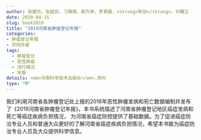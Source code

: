 ```yaml
---
author: 张建功，张韶凯，刁琳琪，郭万申，罗素霞，<strong>陈琼</strong>，刘曙正
date: 2020-04-15
slug: book2019
title: "2019河南省肿瘤登记年报"
categories: 
- 肿瘤登记年报
- 共同作者
tags:
  - 肿瘤登记
  - 恶性肿瘤
  - 流行情况
  - 年报
details: <em>河南科学技术出版社</em>,郑州
type: "M"
---
```


我们利用河南省各肿瘤登记处上报的2016年恶性肿瘤发病和死亡数据编制并发布了《2019河南省肿瘤登记年报》，本书系统描述了河南省肿瘤登记地区癌症发病和死亡等癌症疾病负担情况，
为河南省癌症防控提供了基础数据。为了促进癌症防治专业人员和普通大众更好的了解河南省癌症疾病负担情况，希望本书能为癌症防治专业人员及大众提供科学信息。
